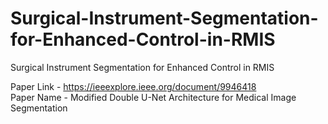 # Surgical-Instrument-Segmentation-for-Enhanced-Control-in-RMIS
Surgical Instrument Segmentation for Enhanced Control in RMIS

Paper Link - https://ieeexplore.ieee.org/document/9946418 <br/>
Paper Name - Modified Double U-Net Architecture for Medical Image Segmentation <br/>

